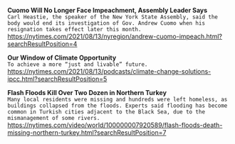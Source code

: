 **Cuomo Will No Longer Face Impeachment, Assembly Leader Says**\
`Carl Heastie, the speaker of the New York State Assembly, said the body would end its investigation of Gov. Andrew Cuomo when his resignation takes effect later this month.`\
https://nytimes.com/2021/08/13/nyregion/andrew-cuomo-impeach.html?searchResultPosition=4

**Our Window of Climate Opportunity**\
`To achieve a more “just and livable” future.`\
https://nytimes.com/2021/08/13/podcasts/climate-change-solutions-ipcc.html?searchResultPosition=5

**Flash Floods Kill Over Two Dozen in Northern Turkey**\
`Many local residents were missing and hundreds were left homeless, as buildings collapsed from the floods. Experts said flooding has become common in Turkish cities adjacent to the Black Sea, due to the mismanagement of some rivers.`\
https://nytimes.com/video/world/100000007920589/flash-floods-death-missing-northern-turkey.html?searchResultPosition=7

